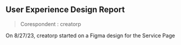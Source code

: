 
## User Experience Design Report 
> Corespondent : creatorp

On 8/27/23, creatorp started on a Figma design for the Service Page
